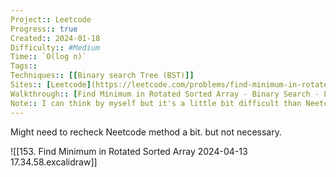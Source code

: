 ```yaml
---
Project:: Leetcode
Progress:: true
Created:: 2024-01-18
Difficulty:: #Medium 
Time:: `O(log n)`
Tags:: 
Techniques:: [[Binary search Tree (BST)]]
Sites:: [Leetcode](https://leetcode.com/problems/find-minimum-in-rotated-sorted-array/description/)
Walkthrough:: [Find Minimum in Rotated Sorted Array - Binary Search - Leetcode 153 - Python - YouTube](https://www.youtube.com/watch?v=nIVW4P8b1VA)
Note:: I can think by myself but it's a little bit difficult than Neetcode's. Neetcode is easier but the sense is more difficult. BUT THE PROBLEM IS NOT THAT DIFFICULT BTW.
---
```

Might need to recheck Neetcode method a bit. but not necessary.

![[153. Find Minimum in Rotated Sorted Array 2024-04-13 17.34.58.excalidraw]]